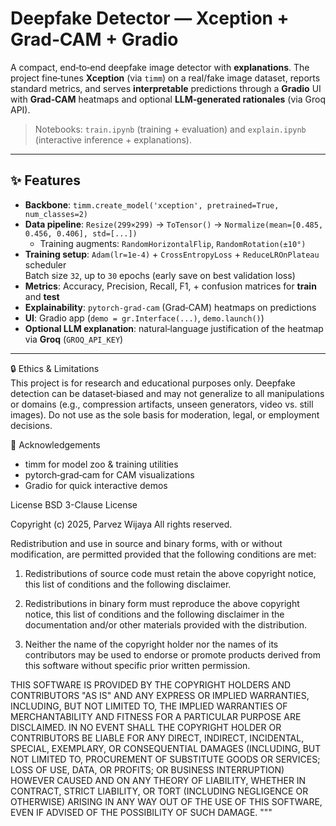# Deepfake Detector — Xception + Grad‑CAM + Gradio

A compact, end‑to‑end deepfake image detector with **explanations**. The project fine‑tunes **Xception** (via `timm`) on a real/fake image dataset, reports standard metrics, and serves **interpretable** predictions through a **Gradio** UI with **Grad‑CAM** heatmaps and optional **LLM‑generated rationales** (via Groq API).

> Notebooks: `train.ipynb` (training + evaluation) and `explain.ipynb` (interactive inference + explanations).

---

## ✨ Features
- **Backbone**: `timm.create_model('xception', pretrained=True, num_classes=2)`  
- **Data pipeline**: `Resize(299×299)` → `ToTensor()` → `Normalize(mean=[0.485, 0.456, 0.406], std=[...])`  
  + Training augments: `RandomHorizontalFlip`, `RandomRotation(±10°)`
- **Training setup**: `Adam(lr=1e-4)` + `CrossEntropyLoss` + `ReduceLROnPlateau` scheduler  
  Batch size `32`, up to `30` epochs (early save on best validation loss)
- **Metrics**: Accuracy, Precision, Recall, F1, + confusion matrices for **train** and **test**
- **Explainability**: `pytorch-grad-cam` (Grad‑CAM) heatmaps on predictions
- **UI**: Gradio app (`demo = gr.Interface(...)`, `demo.launch()`)
- **Optional LLM explanation**: natural‑language justification of the heatmap via **Groq** (`GROQ_API_KEY`)

---

🔒 Ethics & Limitations <br>
This project is for research and educational purposes only. Deepfake detection can be dataset‑biased and may not generalize to all manipulations or domains (e.g., compression artifacts, unseen generators, video vs. still images). Do not use as the sole basis for moderation, legal, or employment decisions.

🙏 Acknowledgements <br>
<ul> <li>timm for model zoo & training utilities</li>
<li>
pytorch‑grad‑cam for CAM visualizations</li>

<li>Gradio for quick interactive demos</li></ul>


License
BSD 3-Clause License

Copyright (c) 2025, Parvez Wijaya
All rights reserved.

Redistribution and use in source and binary forms, with or without
modification, are permitted provided that the following conditions are met:

1. Redistributions of source code must retain the above copyright notice,
   this list of conditions and the following disclaimer.

2. Redistributions in binary form must reproduce the above copyright notice,
   this list of conditions and the following disclaimer in the documentation
   and/or other materials provided with the distribution.

3. Neither the name of the copyright holder nor the names of its
   contributors may be used to endorse or promote products derived from this
   software without specific prior written permission.

THIS SOFTWARE IS PROVIDED BY THE COPYRIGHT HOLDERS AND CONTRIBUTORS "AS IS"
AND ANY EXPRESS OR IMPLIED WARRANTIES, INCLUDING, BUT NOT LIMITED TO, THE
IMPLIED WARRANTIES OF MERCHANTABILITY AND FITNESS FOR A PARTICULAR PURPOSE ARE
DISCLAIMED. IN NO EVENT SHALL THE COPYRIGHT HOLDER OR CONTRIBUTORS BE LIABLE
FOR ANY DIRECT, INDIRECT, INCIDENTAL, SPECIAL, EXEMPLARY, OR CONSEQUENTIAL
DAMAGES (INCLUDING, BUT NOT LIMITED TO, PROCUREMENT OF SUBSTITUTE GOODS OR
SERVICES; LOSS OF USE, DATA, OR PROFITS; OR BUSINESS INTERRUPTION) HOWEVER
CAUSED AND ON ANY THEORY OF LIABILITY, WHETHER IN CONTRACT, STRICT LIABILITY,
OR TORT (INCLUDING NEGLIGENCE OR OTHERWISE) ARISING IN ANY WAY OUT OF THE USE
OF THIS SOFTWARE, EVEN IF ADVISED OF THE POSSIBILITY OF SUCH DAMAGE.
"""
